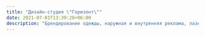 ```yaml
---
title: "Дизайн-студия \"Горизонт\""
date: 2021-07-01T13:39:28+06:00
description: "Брендирование одежды, наружная и внутренняя реклама, лазерная резка и гравировка и другое"
---
```

